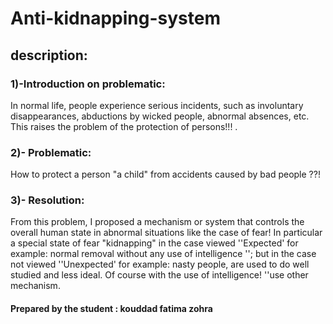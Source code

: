 
# Anti-kidnapping-system
## description:
### 1)-Introduction on problematic:
In normal life, people experience serious incidents, such as involuntary disappearances, abductions by wicked people, abnormal absences, etc. This raises the problem of the protection of persons!!! .
### 2)- Problematic:
How to protect a person "a child" from accidents caused by bad people ??!

### 3)- Resolution:
From this problem, I proposed a mechanism or system that controls the overall human state in abnormal situations like the case of fear! In particular a special state of fear "kidnapping" in the case viewed ''Expected' for example: normal removal without any use of intelligence ''; but in the case not viewed ''Unexpected'  for example: nasty people, are used to do well studied and less ideal. Of course with the use of intelligence! ''use other mechanism.
 
 
#### Prepared by the student : kouddad fatima zohra 
